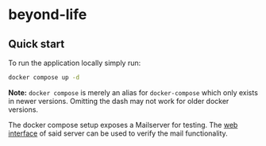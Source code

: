 # beyond-life

## Quick start

To run the application locally simply run:

```sh
docker compose up -d
```

**Note:** `docker compose` is merely an alias for `docker-compose` which only exists in newer versions. Omitting the dash may not work for older docker versions.

The docker compose setup exposes a Mailserver for testing. The [web interface](http://localhost:5000/) of said server can be used to verify the mail functionality.
